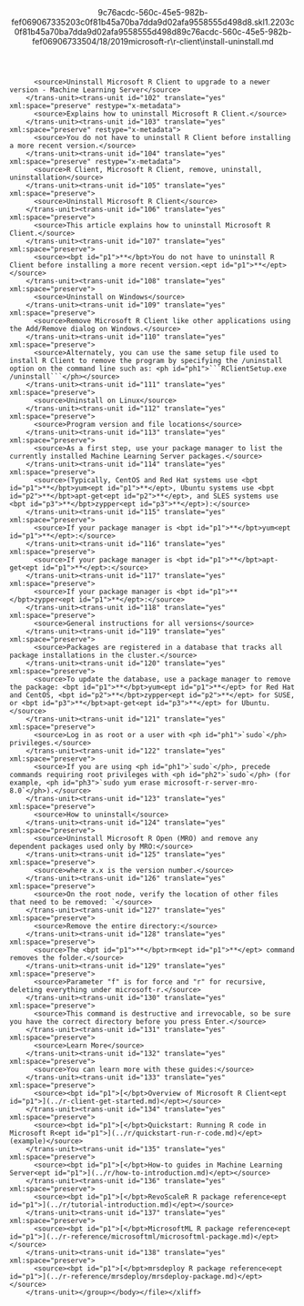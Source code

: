 <?xml version="1.0"?><xliff version="1.2" xmlns="urn:oasis:names:tc:xliff:document:1.2" xmlns:xsi="http://www.w3.org/2001/XMLSchema-instance" xsi:schemaLocation="urn:oasis:names:tc:xliff:document:1.2 xliff-core-1.2-transitional.xsd"><file datatype="xml" original="install-uninstall.md" source-language="en-US" target-language="en-US"><header><tool tool-id="mdxliff" tool-name="mdxliff" tool-version="1.0-d1654b2" tool-company="Microsoft" /><xliffext:skl_file_name xmlns:xliffext="urn:microsoft:content:schema:xliffextensions">9c76acdc-560c-45e5-982b-fef069067335203c0f81b45a70ba7dda9d02afa9558555d498d8.skl</xliffext:skl_file_name><xliffext:version xmlns:xliffext="urn:microsoft:content:schema:xliffextensions">1.2</xliffext:version><xliffext:ms.openlocfilehash xmlns:xliffext="urn:microsoft:content:schema:xliffextensions">203c0f81b45a70ba7dda9d02afa9558555d498d8</xliffext:ms.openlocfilehash><xliffext:ms.sourcegitcommit xmlns:xliffext="urn:microsoft:content:schema:xliffextensions">9c76acdc-560c-45e5-982b-fef069067335</xliffext:ms.sourcegitcommit><xliffext:ms.lasthandoff xmlns:xliffext="urn:microsoft:content:schema:xliffextensions">04/18/2019</xliffext:ms.lasthandoff><xliffext:ms.openlocfilepath xmlns:xliffext="urn:microsoft:content:schema:xliffextensions">microsoft-r\r-client\install-uninstall.md</xliffext:ms.openlocfilepath></header><body><group id="content" extype="content"><trans-unit id="101" translate="yes" xml:space="preserve" restype="x-metadata">
          <source>Uninstall Microsoft R Client to upgrade to a newer version - Machine Learning Server</source>
        </trans-unit><trans-unit id="102" translate="yes" xml:space="preserve" restype="x-metadata">
          <source>Explains how to uninstall Microsoft R Client.</source>
        </trans-unit><trans-unit id="103" translate="yes" xml:space="preserve" restype="x-metadata">
          <source>You do not have to uninstall R Client before installing a more recent version.</source>
        </trans-unit><trans-unit id="104" translate="yes" xml:space="preserve" restype="x-metadata">
          <source>R Client, Microsoft R Client, remove, uninstall, uninstallation</source>
        </trans-unit><trans-unit id="105" translate="yes" xml:space="preserve">
          <source>Uninstall Microsoft R Client</source>
        </trans-unit><trans-unit id="106" translate="yes" xml:space="preserve">
          <source>This article explains how to uninstall Microsoft R Client.</source>
        </trans-unit><trans-unit id="107" translate="yes" xml:space="preserve">
          <source><bpt id="p1">**</bpt>You do not have to uninstall R Client before installing a more recent version.<ept id="p1">**</ept></source>
        </trans-unit><trans-unit id="108" translate="yes" xml:space="preserve">
          <source>Uninstall on Windows</source>
        </trans-unit><trans-unit id="109" translate="yes" xml:space="preserve">
          <source>Remove Microsoft R Client like other applications using the Add/Remove dialog on Windows.</source>
        </trans-unit><trans-unit id="110" translate="yes" xml:space="preserve">
          <source>Alternately, you can use the same setup file used to install R Client to remove the program by specifying the /uninstall option on the command line such as: <ph id="ph1">```RClientSetup.exe /uninstall```</ph></source>
        </trans-unit><trans-unit id="111" translate="yes" xml:space="preserve">
          <source>Uninstall on Linux</source>
        </trans-unit><trans-unit id="112" translate="yes" xml:space="preserve">
          <source>Program version and file locations</source>
        </trans-unit><trans-unit id="113" translate="yes" xml:space="preserve">
          <source>As a first step, use your package manager to list the currently installed Machine Learning Server packages.</source>
        </trans-unit><trans-unit id="114" translate="yes" xml:space="preserve">
          <source>(Typically, CentOS and Red Hat systems use <bpt id="p1">**</bpt>yum<ept id="p1">**</ept>, Ubuntu systems use <bpt id="p2">**</bpt>apt-get<ept id="p2">**</ept>, and SLES systems use <bpt id="p3">**</bpt>zypper<ept id="p3">**</ept>):</source>
        </trans-unit><trans-unit id="115" translate="yes" xml:space="preserve">
          <source>If your package manager is <bpt id="p1">**</bpt>yum<ept id="p1">**</ept>:</source>
        </trans-unit><trans-unit id="116" translate="yes" xml:space="preserve">
          <source>If your package manager is <bpt id="p1">**</bpt>apt-get<ept id="p1">**</ept>:</source>
        </trans-unit><trans-unit id="117" translate="yes" xml:space="preserve">
          <source>If your package manager is <bpt id="p1">**</bpt>zypper<ept id="p1">**</ept>:</source>
        </trans-unit><trans-unit id="118" translate="yes" xml:space="preserve">
          <source>General instructions for all versions</source>
        </trans-unit><trans-unit id="119" translate="yes" xml:space="preserve">
          <source>Packages are registered in a database that tracks all package installations in the cluster.</source>
        </trans-unit><trans-unit id="120" translate="yes" xml:space="preserve">
          <source>To update the database, use a package manager to remove the package: <bpt id="p1">**</bpt>yum<ept id="p1">**</ept> for Red Hat and CentOS, <bpt id="p2">**</bpt>zypper<ept id="p2">**</ept> for SUSE, or <bpt id="p3">**</bpt>apt-get<ept id="p3">**</ept> for Ubuntu.</source>
        </trans-unit><trans-unit id="121" translate="yes" xml:space="preserve">
          <source>Log in as root or a user with <ph id="ph1">`sudo`</ph> privileges.</source>
        </trans-unit><trans-unit id="122" translate="yes" xml:space="preserve">
          <source>If you are using <ph id="ph1">`sudo`</ph>, precede commands requiring root privileges with <ph id="ph2">`sudo`</ph> (for example, <ph id="ph3">`sudo yum erase microsoft-r-server-mro-8.0`</ph>).</source>
        </trans-unit><trans-unit id="123" translate="yes" xml:space="preserve">
          <source>How to uninstall</source>
        </trans-unit><trans-unit id="124" translate="yes" xml:space="preserve">
          <source>Uninstall Microsoft R Open (MRO) and remove any dependent packages used only by MRO:</source>
        </trans-unit><trans-unit id="125" translate="yes" xml:space="preserve">
          <source>where x.x is the version number.</source>
        </trans-unit><trans-unit id="126" translate="yes" xml:space="preserve">
          <source>On the root node, verify the location of other files that need to be removed: `</source>
        </trans-unit><trans-unit id="127" translate="yes" xml:space="preserve">
          <source>Remove the entire directory:</source>
        </trans-unit><trans-unit id="128" translate="yes" xml:space="preserve">
          <source>The <bpt id="p1">**</bpt>rm<ept id="p1">**</ept> command removes the folder.</source>
        </trans-unit><trans-unit id="129" translate="yes" xml:space="preserve">
          <source>Parameter "f" is for force and "r" for recursive, deleting everything under microsoft-r.</source>
        </trans-unit><trans-unit id="130" translate="yes" xml:space="preserve">
          <source>This command is destructive and irrevocable, so be sure you have the correct directory before you press Enter.</source>
        </trans-unit><trans-unit id="131" translate="yes" xml:space="preserve">
          <source>Learn More</source>
        </trans-unit><trans-unit id="132" translate="yes" xml:space="preserve">
          <source>You can learn more with these guides:</source>
        </trans-unit><trans-unit id="133" translate="yes" xml:space="preserve">
          <source><bpt id="p1">[</bpt>Overview of Microsoft R Client<ept id="p1">](../r-client-get-started.md)</ept></source>
        </trans-unit><trans-unit id="134" translate="yes" xml:space="preserve">
          <source><bpt id="p1">[</bpt>Quickstart: Running R code in Microsoft R<ept id="p1">](../r/quickstart-run-r-code.md)</ept> (example)</source>
        </trans-unit><trans-unit id="135" translate="yes" xml:space="preserve">
          <source><bpt id="p1">[</bpt>How-to guides in Machine Learning Server<ept id="p1">](../r/how-to-introduction.md)</ept></source>
        </trans-unit><trans-unit id="136" translate="yes" xml:space="preserve">
          <source><bpt id="p1">[</bpt>RevoScaleR R package reference<ept id="p1">](../r/tutorial-introduction.md)</ept></source>
        </trans-unit><trans-unit id="137" translate="yes" xml:space="preserve">
          <source><bpt id="p1">[</bpt>MicrosoftML R package reference<ept id="p1">](../r-reference/microsoftml/microsoftml-package.md)</ept></source>
        </trans-unit><trans-unit id="138" translate="yes" xml:space="preserve">
          <source><bpt id="p1">[</bpt>mrsdeploy R package reference<ept id="p1">](../r-reference/mrsdeploy/mrsdeploy-package.md)</ept></source>
        </trans-unit></group></body></file></xliff>